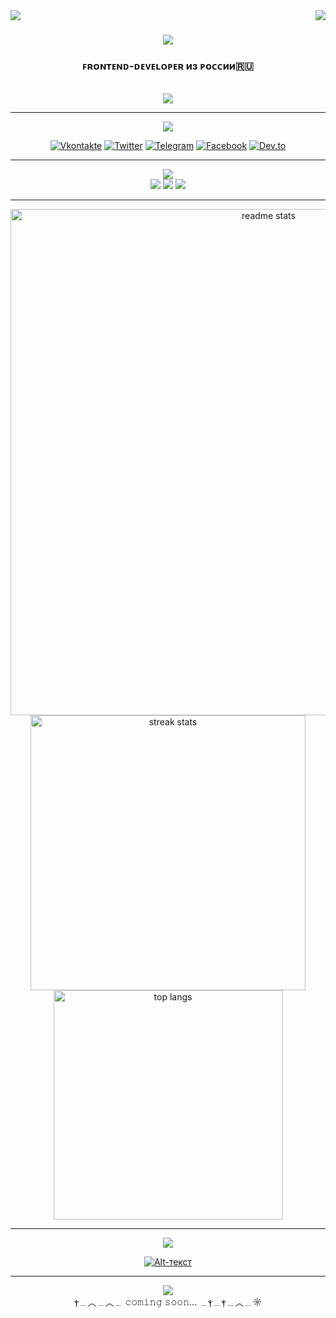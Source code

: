 <div>
<img align="left" src="https://www.codewars.com/users/Crxckovich/badges/small" />
<img align="right" src="https://visitor-badge.laobi.icu/badge?page_id=Crxckovich.Crxckovich"/>
</div>

<h1 align="center">
    <img src="https://readme-typing-svg.demolab.com?font=Unbounded&weight=800&size=40&duration=3500&pause=1000&center=true&vCenter=true&width=800&height=200&lines=%D0%9F%D1%80%D0%B8%D0%B2%D0%B5%D1%82!+%D0%AF+%D0%90%D1%80%D1%82%D1%91%D0%BC+%F0%9F%96%90;%D0%AF+Frontend-Developer+%F0%9F%96%BC%EF%B8%8F;(%E3%81%A5%E2%97%95%E2%97%A1%E2%97%95)%E3%81%A5"/>
</h1>

<h3 align="center">ꜰʀᴏɴᴛᴇɴᴅ-ᴅᴇᴠᴇʟᴏᴘᴇʀ из ᴩоᴄᴄии🇷🇺</h3>

<br/>

<div align="center">
    <img src="https://i.postimg.cc/Mp4yPdmZ/About.png" />
</div>

<hr/>

<div align="center">

<img src="https://i.postimg.cc/0yxQ8m5G/image.png" />

<br/>

[![Vkontakte](https://img.shields.io/badge/-Ｖｋｏｎｔａｋｔｅ-273039?style=for-the-badge&logo=Vk&logoColor=4F7DB3)](https://vk.com/id544602562)
[![Twitter](https://img.shields.io/badge/-Ｔｗｉｔｔｅｒ-273039?style=for-the-badge&logo=X&logoColor=FFFFFF)](https://x.com/crxck1337)
[![Telegram](https://img.shields.io/badge/-Ｔｅｌｅｇｒａｍ-273039?style=for-the-badge&logo=telegram&logoColor=27A0D9)](https://t.me/crxck1337)
[![Facebook](https://img.shields.io/badge/-Ｆａｃｅｂｏｏｋ-273039?style=for-the-badge&logo=facebook&logoColor=27A0D9)](https://www.facebook.com/profile.php?id=100067309719337)
[![Dev.to](https://img.shields.io/badge/-ＤＥＶ.ＴＯ-273039?style=for-the-badge&logo=Dev.to&logoColor=FFFFFF)](https://dev.to/crxckovich)


</div>

<hr/>

<div align="center">
    <img src="https://i.postimg.cc/hP0n1Ygx/image.png" />
</div>

<div align="center">

<img src="https://skillicons.dev/icons?i=photoshop,ae,figma,pycharm,vscode" />
<img src="https://skillicons.dev/icons?i=html,css,js,ts,gulp,tailwind"/>
<img src="https://skillicons.dev/icons?i=python,bash,git,redis,django" />
</div>

<hr/>

<div align="center">
    <img width=810 src="https://github-readme-stats-salesp07.vercel.app/api?username=Crxckovich&count_private=true&show_icons=true&theme=react&rank_icon=github&border_radius=10" alt="readme stats" />
    <img width=440 src="https://streak-stats.demolab.com?user=Crxckovich&theme=react&border_radius=10&locale=ru&card_width=425&hide_total_contributions=true" alt="streak stats"/>
    <img width=367 src="https://github-readme-stats-salesp07.vercel.app/api/top-langs/?username=Crxckovich&hide=HTML&langs_count=8&layout=compact&theme=react&border_radius=10&size_weight=0.5&count_weight=0.5&exclude_repo=github-readme-stats" alt="top langs"/>
</div>

<hr/>

<div align="center">
<img src="https://i.postimg.cc/TwmML7CK/image.png" />

[![Alt-текст](https://i.postimg.cc/jqMZxHbz/Desktop-1.png)](https://crxckovich.github.io/MountainTourismSite/)

</div>

<hr/>

<div align="center">
<img src="https://i.postimg.cc/QC3LpQy0/image.png" />
</div>

<div align="center">
ⲯ﹍︿﹍︿﹍ 𝚌𝚘𝚖𝚒𝚗𝚐 𝚜𝚘𝚘𝚗... ﹍ⲯ﹍ⲯ﹍︿﹍☼
</div>
